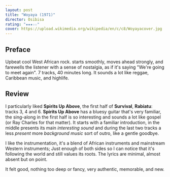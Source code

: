 ```yaml
---
layout: post
title: "Woyaya (1971)"
director: Osibisa
rating: "★★★☆☆"
cover: https://upload.wikimedia.org/wikipedia/en/c/c8/Woyayacover.jpg
---
```


## Preface
Upbeat cool West African rock. starts smoothly, moves ahead strongly, and farewells the listener with a sense of nostalgia, as if it's saying "We're going to meet again". 7 tracks, 40 minutes long. It sounds a lot like reggae, Caribbean music, and highlife.

## Review
I particularly liked **Spirits Up Above**, the first half of **Survival**, **Rabiatu**: tracks 3, 4 and 6. **Spirits Up Above** has a bluesy guitar that's very familiar, the sing-along in the first half is so interesting and sounds a lot like gospel (or Ray Charles for that matter). It starts with a familiar introduction, in the middle presents its main _interesting sound_ and during the last two tracks a less _present_ more _background music_ sort of outro, like a gentle goodbye.

I like the instrumentation, it's a blend of African instruments and mainstream Western instruments; Just enough of both sides so I can notice that it's following the world and still values its roots. The lyrics are minimal, almost absent but on point.

It felt good, nothing too deep or fancy, very authentic, memorable, and new.
